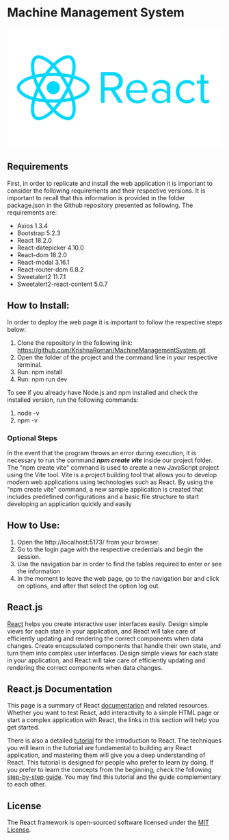 # Machine Management System 
![This is an image](https://github.com/KrishnaRoman/MachineManagementSystem/blob/84d38734318f345c14e761683c95651e30649316/react-logo.jpg)

## Requirements
First, in order to replicate and install the web application it is important to consider the following
requirements and their respective versions. It is important to recall that this information is
provided in the folder package.json in the Github repository presented as following. The
requirements are:

- Axios 1.3.4
- Bootstrap 5.2.3
- React 18.2.0
- React-datepicker 4.10.0
- React-dom 18.2.0
- React-modal 3.16.1
- React-router-dom 6.8.2
- Sweetalert2 11.7.1
- Sweetalert2-react-content 5.0.7

## How to Install:
In order to deploy the web page it is important to follow the respective steps below:

1. Clone the repository in the following link: https://github.com/KrishnaRoman/MachineManagementSystem.git
2. Open the folder of the project and the command line in your respective terminal.
3. Run: npm install
4. Run: npm run dev

To see if you already have Node.js and npm installed and check the installed version, run the following commands:
1. node -v
2. npm -v

### Optional Steps
In the event that the program throws an error during execution, it is necessary to run the command ***npm create vite*** inside our project folder. The "npm create vite" command is used to create a new JavaScript project using the Vite tool. Vite is a project building tool that allows you to develop modern web applications using technologies such as React. By using the "npm create vite" command, a new sample application is created that includes predefined configurations and a basic file structure to start developing an application quickly and easily


## How to Use:
1. Open the http://localhost:5173/ from your browser.
2. Go to the login page with the respective credentials and begin the session.
3. Use the navigation bar in order to find the tables required to enter or see the information
4. In the moment to leave the web page, go to the navigation bar and click on options, and after that select the option log out.

## React.js
[React](https://es.reactjs.org/) helps you create interactive user interfaces easily. Design simple views for each state in your application, and React will take care of efficiently updating and rendering the correct components when data changes. Create encapsulated components that handle their own state, and turn them into complex user interfaces. Design simple views for each state in your application, and React will take care of efficiently updating and rendering the correct components when data changes.

## React.js Documentation 
This page is a summary of React [documentarion](https://es.reactjs.org/docs/getting-started.html) and related resources. Whether you want to test React, add interactivity to a simple HTML page or start a complex application with React, the links in this section will help you get started.

There is also a detailed [tutorial](https://es.reactjs.org/tutorial/tutorial.html) for the introduction to React. The techniques you will learn in the tutorial are fundamental to building any React application, and mastering them will give you a deep understanding of React. This tutorial is designed for people who prefer to learn by doing. If you prefer to learn the concepts from the beginning, check the following [step-by-step guide](https://es.reactjs.org/docs/hello-world.html). You may find this tutorial and the guide complementary to each other.

## License
The React framework is open-sourced software licensed under the [MIT License](https://opensource.org/license/mit/).
